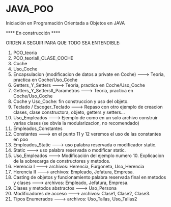 # JAVA_POO
Iniciación en Programación Orientada a Objetos en JAVA


**** En construcción ****

ORDEN A SEGUIR PARA QUE TODO SEA ENTENDIBLE:


01. POO_teoria
02. POO_teoriaII_CLASE_COCHE
03. Coche
04. Uso_Coche
05. Encapsulacion (modificacion de datos a private en Coche) ---> Teoria, practica en Coche/Uso_Coche
06. Getters_Y_Setters   ---> Teoria, practica en Coche/Uso_Coche
07. Getters_Y_SettersII_Parametros ---> Teoria, practica en Coche/Uso_Coche
08. Coche y Uso_Coche: fin construccion y uso del objeto. 
09. Teclado / Escoger_Teclado ---> Repaso con otro ejemplo de creacion clases, clase constructora, objeto, getters y setters...
10. Uso_Empleados ---> Ejemplo de como en un solo archivo construir varias clases (se obvia la modularizacion, no recomendado)
11. Empleados_Constantes
12. Constantes ---> en el punto 11 y 12 veremos el uso de las constantes en poo 
13. Empleados_Static ---> uso palabra reservada o modificador static. 
14. Static ---> uso palabra reservada o modificar static. 
15. Uso_Empleados ---> Modificación del ejemplo numero 10. Explicacion de la sobrecarga de constructores y metodos. 
16. Herencia I ---> archivos: Herencia, Furgoneta, Uso_Herencia
17. Herencia II ---> archivos: Empleado, Jefatura, Empresa.
18. Casting de objetos y funcionamiento palabra reservada final en metodos y clases ---> archivos: Empleado, Jefatura, Empresa.
19. Clases y metodos abstractos ---> Uso_Persona
20. Modificadores de acceso ---> archivos: Clase1, Clase2, Clase3. 
21. Tipos Enumerados ---> archivos: Uso_Tallas, Uso_Tallas2
